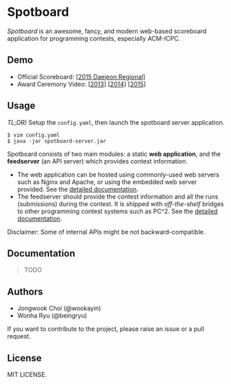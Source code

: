 Spotboard
=========

*Spotboard* is an awesome, fancy, and modern web-based scoreboard application for programming contests, especially ACM-ICPC.

Demo
----

* Official Scoreboard: [[2015 Daejeon Regional]](http://icpckorea.org/2015/REGIONAL/scoreboard.html)
* Award Ceremony Video: [[2013]](https://youtu.be/ZXYwvFinZEk?t=1215) [[2014]](https://youtu.be/UVAnGe35PY4) [[2015]](https://youtu.be/kF5RR2TXgkk?t=287)


Usage
-----

*TL;DR)* Setup the `config.yaml`, then launch the spotboard server application.

```
$ vim config.yaml
$ java -jar spotboard-server.jar
```

Spotboard consists of two main modules: a static **web application**, and the **feedserver** (an API server) which provides contest information.

- The web application can be hosted using commonly-used web servers such as Nginx and Apache,
  or using the embedded web server provided. See the [detailed documentation](docs/webapp.md).
- The feedserver should provide the contest information and all the runs (submissions) during the contest.
  It is shipped with *off-the-shelf* bridges to other programming contest systems such as PC^2.
  See the [detailed documentation](docs/feedserver.md).


Disclaimer: Some of internal APIs might be not backward-compatible.

Documentation
-------------

> TODO

Authors
-------

- Jongwook Choi (@wookayin)
- Wonha Ryu (@beingryu)

If you want to contribute to the project, please raise an issue or a pull request.


License
-------

MIT LICENSE.
